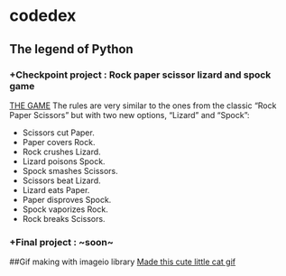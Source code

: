 # codedex
## The legend of Python
### +Checkpoint project : Rock paper scissor lizard and spock game
[THE GAME](https://github.com/anoushkaacc/codedex/blob/3548581edbf362ae5b1d956e41e19189c359bcab/rock%20paper%20scissor%20lizard%20and%20spock.py)
The rules are very similar to the ones from the classic “Rock Paper Scissors” but with two new options, “Lizard” and “Spock”:

- Scissors cut Paper.
- Paper covers Rock.
- Rock crushes Lizard.
- Lizard poisons Spock.
- Spock smashes Scissors.
- Scissors beat Lizard.
- Lizard eats Paper.
- Paper disproves Spock.
- Spock vaporizes Rock.
- Rock breaks Scissors.
### +Final project : ~soon~

##Gif making with imageio library
[Made this cute little cat gif](https://github.com/anoushkaacc/codedex/tree/3548581edbf362ae5b1d956e41e19189c359bcab/gifmaking) 
